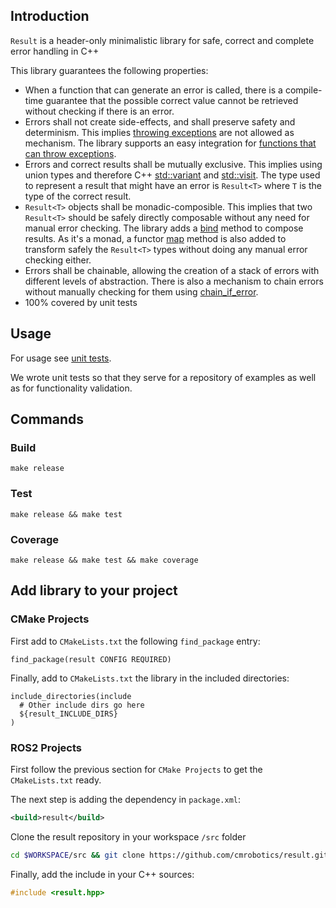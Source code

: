 ## Introduction

`Result` is a header-only minimalistic library for safe, correct and complete error handling in C++

This library guarantees the following properties:
- When a function that can generate an error is called, there is a compile-time guarantee that the possible correct value
cannot be retrieved without checking if there is an error.
- Errors shall not create side-effects, and shall preserve safety and determinism.
This implies [throwing exceptions](https://en.cppreference.com/w/cpp/language/throw) are not allowed as mechanism. The library supports an easy integration for [functions that can throw exceptions](include/result/from_throwable.hpp).
- Errors and correct results shall be mutually exclusive. This implies using union types and therefore C++ [std::variant](https://en.cppreference.com/w/cpp/utility/variant) and [std::visit](https://en.cppreference.com/w/cpp/utility/variant/visit). The type used to represent a result that might have an error is `Result<T>` where `T` is the type of the correct result.
- `Result<T>` objects shall be monadic-composible. This implies that two `Result<T>` should be safely directly composable without any need for manual error checking.
The library adds a [bind](include/result/monad.hpp) method to compose results. As it's a monad, a functor [map](include/result/monad.hpp) method is also added to transform safely the `Result<T>` types without doing any manual error checking either.
- Errors shall be chainable, allowing the creation of a stack of errors with different levels of abstraction. There is also a mechanism to chain errors without manually checking for them using [chain_if_error](include/result/chain_if_error.hpp).
- 100% covered by unit tests

## Usage

For usage see [unit tests](test/test.cpp).

We wrote unit tests so that they serve for a repository of examples as well as for functionality validation.

## Commands

### Build

```shell
make release
```

### Test

```shell
make release && make test
```

### Coverage

```shell
make release && make test && make coverage
```

## Add library to your project

### CMake Projects

First add to `CMakeLists.txt` the following `find_package` entry:
```
find_package(result CONFIG REQUIRED)
```

Finally, add to `CMakeLists.txt` the library in the included directories:
```
include_directories(include
  # Other include dirs go here
  ${result_INCLUDE_DIRS}
)
```

### ROS2 Projects
First follow the previous section for `CMake Projects` to get the `CMakeLists.txt` ready.

The next step is adding the dependency in `package.xml`:
```xml
<build>result</build>
```

Clone the result repository in your workspace `/src` folder
```bash
cd $WORKSPACE/src && git clone https://github.com/cmrobotics/result.git
```

Finally, add the include in your C++ sources:
```c++
#include <result.hpp>
```
